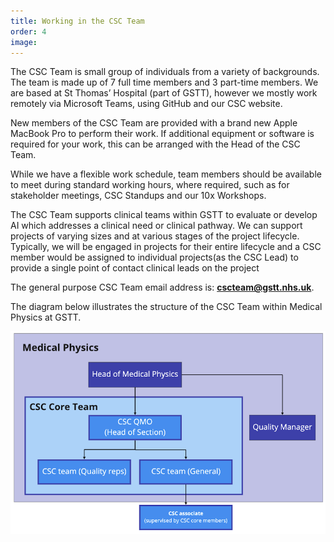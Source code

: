 ```yaml
---
title: Working in the CSC Team
order: 4
image:
---
```


The CSC Team is small group of individuals from a variety of backgrounds. The team is made up of 7 full time members 
and 3 part-time members. We are based at St Thomas’ Hospital (part of GSTT), however we mostly work remotely 
via Microsoft Teams, using GitHub and our CSC website.

New members of the CSC Team are provided with a brand new Apple MacBook Pro to perform their work. If additional 
equipment or software is required for your work, this can be arranged with the Head of the CSC Team.

While we have a flexible work schedule, team members should be available to meet during standard working hours, where 
required, such as for stakeholder meetings, CSC Standups and our 10x Workshops.

The CSC Team supports clinical teams within GSTT to evaluate or develop AI which addresses a clinical need or clinical 
pathway. We can support projects of varying sizes and at various stages of the project lifecycle. Typically, we will be
engaged in projects for their entire lifecycle and a CSC member would be assigned to individual projects(as the CSC 
Lead) to provide a single point of contact clinical leads on the project

The general purpose CSC Team email address is: **cscteam@gstt.nhs.uk**.

The diagram below illustrates the structure of the CSC Team within Medical Physics at GSTT.

<img src="/assets/img/handbook/department-hierarchy-diagram.png">

